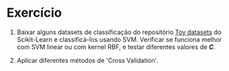 # Exercício

1. Baixar alguns datasets de classificação do repositório [Toy datasets](https://scikit-learn.org/stable/datasets/toy_dataset.html) do Scikit-Learn e classificá-los usando SVM. Verificar se funciona melhor com SVM linear ou com kernel RBF, e testar diferentes valores de ***C***.

2. Aplicar diferentes métodos de 'Cross Validation'.
